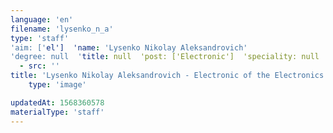 ```yaml
---
language: 'en'
filename: 'lysenko_n_a'
type: 'staff'
'aim: ['el']  'name: 'Lysenko Nikolay Aleksandrovich'
'degree: null  'title: null  'post: ['Electronic']  'speciality: null  'contacts: []  'avatar:
  - src: ''
title: 'Lysenko Nikolay Aleksandrovich - Electronic of the Electronics Department'
    type: 'image'

updatedAt: 1568360578
materialType: 'staff'
---
```



